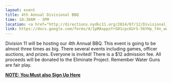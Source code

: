 ```yaml
---
layout: event
title: 4th Annual Divisional BBQ
time: 10:30AM - 3PM
location: <a href="http://directions.nydkc11.org/2014/07/12/Divisional_BBQ/"> Flushing Corona Park </a>
link: https://docs.google.com/forms/d/1pMAxppsYrG01cpc6UrS-56YHp_f4n_wwpUqmW7iuhao/viewform
---
```

Division 11 will be hosting our 4th Annual BBQ. This event is going to be almost three times as big. There several events including games, officer auctions, and prizes. Everyone is invited! There is a $12 admission fee. All proceeds will be donated to the Eliminate Project. Remember Water Guns are fair play.

[**NOTE: You Must also Sign Up Here**](http://tinyurl.com/kcbbq2014)